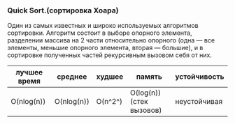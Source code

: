 ### Quick Sort.(сортировка Хоара)

Один из самых известных и широко используемых алгоритмов сортировки. Алгоритм состоит в выборе опорного элемента, разделении массива на 2 части относительно опорного (одна — все элементы, меньшие опорного элемента, вторая — большие), и в сортировке полученных частей рекурсивным вызовом себя от них.


| лучшее время | среднее | худшее | память | устойчивость |
|--------------|---------|--------|--------|--------------|
| O(nlog(n)) | O(nlog(n)) | O(n^2^) | O(log(n)) (стек вызовов) | неустойчивая |